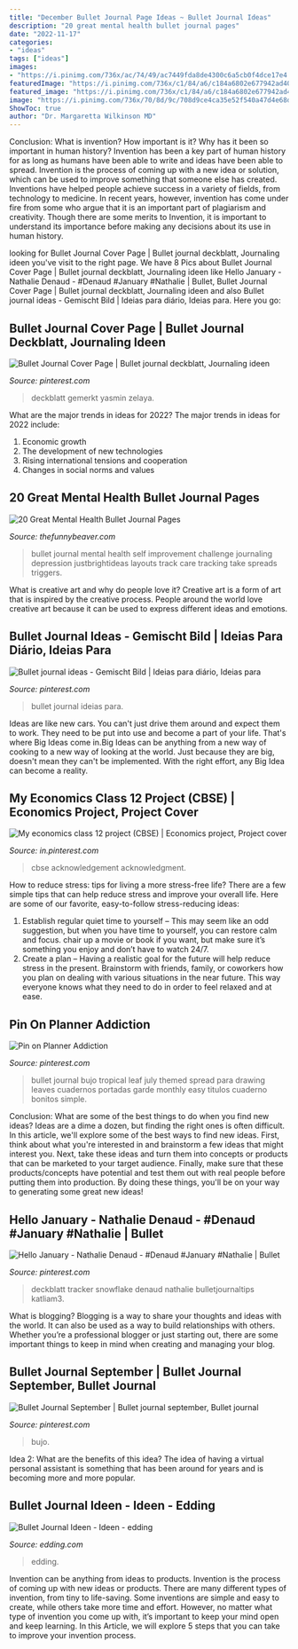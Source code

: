 ```yaml
---
title: "December Bullet Journal Page Ideas ~ Bullet Journal Ideas"
description: "20 great mental health bullet journal pages"
date: "2022-11-17"
categories:
- "ideas"
tags: ["ideas"]
images:
- "https://i.pinimg.com/736x/ac/74/49/ac7449fda8de4300c6a5cb0f4dce17e4.jpg"
featuredImage: "https://i.pinimg.com/736x/c1/84/a6/c184a6802e677942ad4041455bc9cff6.jpg"
featured_image: "https://i.pinimg.com/736x/c1/84/a6/c184a6802e677942ad4041455bc9cff6.jpg"
image: "https://i.pinimg.com/736x/70/8d/9c/708d9ce4ca35e52f540a47d4e68d8a3c.jpg"
ShowToc: true
author: "Dr. Margaretta Wilkinson MD"
---
```



Conclusion: What is invention? How important is it? Why has it been so important in human history?
Invention has been a key part of human history for as long as humans have been able to write and ideas have been able to spread. Invention is the process of coming up with a new idea or solution, which can be used to improve something that someone else has created. Inventions have helped people achieve success in a variety of fields, from technology to medicine. In recent years, however, invention has come under fire from some who argue that it is an important part of plagiarism and creativity. Though there are some merits to Invention, it is important to understand its importance before making any decisions about its use in human history.

	

		
looking for Bullet Journal Cover Page | Bullet journal deckblatt, Journaling ideen you've visit to the right page. We have 8 Pics about Bullet Journal Cover Page | Bullet journal deckblatt, Journaling ideen like Hello January - Nathalie Denaud - #Denaud #January #Nathalie | Bullet, Bullet Journal Cover Page | Bullet journal deckblatt, Journaling ideen and also Bullet journal ideas - Gemischt Bild | Ideias para diário, Ideias para. Here you go:
		
    
## Bullet Journal Cover Page | Bullet Journal Deckblatt, Journaling Ideen

<img loading=lazy src="https://i.pinimg.com/736x/45/29/b9/4529b932cbf823a498cd6362edecfc54.jpg" onerror="this.onerror=null;this.src='https://tse3.mm.bing.net/th?id=OIP.OiMIiY4wZxEN6fdI2d9SsQHaJ3&amp;pid=15.1';" alt="Bullet Journal Cover Page | Bullet journal deckblatt, Journaling ideen">

_Source: pinterest.com_

>deckblatt gemerkt yasmin zelaya. 

	

What are the major trends in ideas for 2022?
The major trends in ideas for 2022 include: 
1. Economic growth 
2. The development of new technologies 
3. Rising international tensions and cooperation 
4. Changes in social norms and values 

    
## 20 Great Mental Health Bullet Journal Pages

<img loading=lazy src="https://thefunnybeaver.com/wp-content/uploads/2019/03/bullet-mnthy-challenge.jpg" onerror="this.onerror=null;this.src='https://tse2.mm.bing.net/th?id=OIP.3kGidiw8t5w1J4Zgce_CfwHaJ4&amp;pid=15.1';" alt="20 Great Mental Health Bullet Journal Pages">

_Source: thefunnybeaver.com_

>bullet journal mental health self improvement challenge journaling depression justbrightideas layouts track care tracking take spreads triggers. 

	

What is creative art and why do people love it?
Creative art is a form of art that is inspired by the creative process. People around the world love creative art because it can be used to express different ideas and emotions.

    
## Bullet Journal Ideas - Gemischt Bild | Ideias Para Diário, Ideias Para

<img loading=lazy src="https://i.pinimg.com/736x/c5/8e/e0/c58ee0d2ed67efab9041a163c64b9906.jpg" onerror="this.onerror=null;this.src='https://tse3.mm.bing.net/th?id=OIP.KNTLU8OcBh2fsA-_vuvaBgHaJ3&amp;pid=15.1';" alt="Bullet journal ideas - Gemischt Bild | Ideias para diário, Ideias para">

_Source: pinterest.com_

>bullet journal ideias para. 

	

Ideas are like new cars. You can't just drive them around and expect them to work. They need to be put into use and become a part of your life. That's where Big Ideas come in.Big Ideas can be anything from a new way of cooking to a new way of looking at the world. Just because they are big, doesn't mean they can't be implemented. With the right effort, any Big Idea can become a reality.

    
## My Economics Class 12 Project (CBSE) | Economics Project, Project Cover

<img loading=lazy src="https://i.pinimg.com/736x/c1/84/a6/c184a6802e677942ad4041455bc9cff6.jpg" onerror="this.onerror=null;this.src='https://tse1.mm.bing.net/th?id=OIP.1EJnNJg9wTRy33Dmi2s8BwHaJ3&amp;pid=15.1';" alt="My economics class 12 project (CBSE) | Economics project, Project cover">

_Source: in.pinterest.com_

>cbse acknowledgement acknowledgment. 

	

How to reduce stress: tips for living a more stress-free life?
There are a few simple tips that can help reduce stress and improve your overall life. Here are some of our favorite, easy-to-follow stress-reducing ideas: 
1. Establish regular quiet time to yourself – This may seem like an odd suggestion, but when you have time to yourself, you can restore calm and focus. chair up a movie or book if you want, but make sure it’s something you enjoy and don’t have to watch 24/7. 
2. Create a plan – Having a realistic goal for the future will help reduce stress in the present. Brainstorm with friends, family, or coworkers how you plan on dealing with various situations in the near future. This way everyone knows what they need to do in order to feel relaxed and at ease. 

    
## Pin On Planner Addiction

<img loading=lazy src="https://i.pinimg.com/736x/70/8d/9c/708d9ce4ca35e52f540a47d4e68d8a3c.jpg" onerror="this.onerror=null;this.src='https://tse4.mm.bing.net/th?id=OIP.6ZJkWiRYiz7a2D6mH3I2NQHaJ3&amp;pid=15.1';" alt="Pin on Planner Addiction">

_Source: pinterest.com_

>bullet journal bujo tropical leaf july themed spread para drawing leaves cuadernos portadas garde monthly easy titulos cuaderno bonitos simple. 

	

Conclusion: What are some of the best things to do when you find new ideas?
Ideas are a dime a dozen, but finding the right ones is often difficult. In this article, we'll explore some of the best ways to find new ideas. First, think about what you're interested in and brainstorm a few ideas that might interest you. Next, take these ideas and turn them into concepts or products that can be marketed to your target audience. Finally, make sure that these products/concepts have potential and test them out with real people before putting them into production. By doing these things, you'll be on your way to generating some great new ideas!

    
## Hello January - Nathalie Denaud - #Denaud #January #Nathalie | Bullet

<img loading=lazy src="https://i.pinimg.com/736x/ac/74/49/ac7449fda8de4300c6a5cb0f4dce17e4.jpg" onerror="this.onerror=null;this.src='https://tse1.mm.bing.net/th?id=OIP.2Relop1Itz6axVWqLrDm6gHaJ3&amp;pid=15.1';" alt="Hello January - Nathalie Denaud - #Denaud #January #Nathalie | Bullet">

_Source: pinterest.com_

>deckblatt tracker snowflake denaud nathalie bulletjournaltips katliam3. 

	

What is blogging?
Blogging is a way to share your thoughts and ideas with the world. It can also be used as a way to build relationships with others. Whether you’re a professional blogger or just starting out, there are some important things to keep in mind when creating and managing your blog.

    
## Bullet Journal September | Bullet Journal September, Bullet Journal

<img loading=lazy src="https://i.pinimg.com/736x/19/5e/d5/195ed5ee2d176ae42110a2e1e9c70e39.jpg" onerror="this.onerror=null;this.src='https://tse3.mm.bing.net/th?id=OIP.TZPRu9ZyA0q0G81Dfn2TFQHaJ3&amp;pid=15.1';" alt="Bullet Journal September | Bullet journal september, Bullet journal">

_Source: pinterest.com_

>bujo. 

	

Idea 2: What are the benefits of this idea?
The idea of having a virtual personal assistant is something that has been around for years and is becoming more and more popular.

    
## Bullet Journal Ideen - Ideen - Edding

<img loading=lazy src="https://www.edding.com/fileadmin/ideas/bullet-journal-ideas/bullet-journal-ideas-additional-01.jpg" onerror="this.onerror=null;this.src='https://tse1.mm.bing.net/th?id=OIP.fL1WXWrMbW_lqUFdUHsuKwHaEK&amp;pid=15.1';" alt="Bullet Journal Ideen - Ideen - edding">

_Source: edding.com_

>edding. 

	

Invention can be anything from ideas to products.
Invention is the process of coming up with new ideas or products. There are many different types of invention, from tiny to life-saving. Some inventions are simple and easy to create, while others take more time and effort. However, no matter what type of invention you come up with, it’s important to keep your mind open and keep learning. In this Article, we will explore 5 steps that you can take to improve your invention process.

